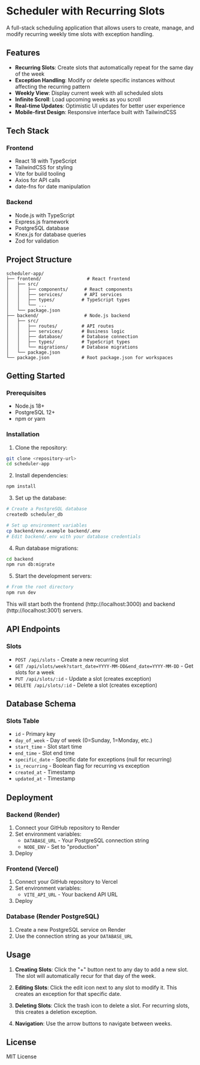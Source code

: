 # Scheduler with Recurring Slots

A full-stack scheduling application that allows users to create, manage, and modify recurring weekly time slots with exception handling.

## Features

- **Recurring Slots**: Create slots that automatically repeat for the same day of the week
- **Exception Handling**: Modify or delete specific instances without affecting the recurring pattern
- **Weekly View**: Display current week with all scheduled slots
- **Infinite Scroll**: Load upcoming weeks as you scroll
- **Real-time Updates**: Optimistic UI updates for better user experience
- **Mobile-first Design**: Responsive interface built with TailwindCSS

## Tech Stack

### Frontend
- React 18 with TypeScript
- TailwindCSS for styling
- Vite for build tooling
- Axios for API calls
- date-fns for date manipulation

### Backend
- Node.js with TypeScript
- Express.js framework
- PostgreSQL database
- Knex.js for database queries
- Zod for validation

## Project Structure

```
scheduler-app/
├── frontend/                 # React frontend
│   ├── src/
│   │   ├── components/      # React components
│   │   ├── services/        # API services
│   │   ├── types/          # TypeScript types
│   │   └── ...
│   └── package.json
├── backend/                 # Node.js backend
│   ├── src/
│   │   ├── routes/         # API routes
│   │   ├── services/       # Business logic
│   │   ├── database/       # Database connection
│   │   ├── types/          # TypeScript types
│   │   └── migrations/     # Database migrations
│   └── package.json
└── package.json            # Root package.json for workspaces
```

## Getting Started

### Prerequisites

- Node.js 18+ 
- PostgreSQL 12+
- npm or yarn

### Installation

1. Clone the repository:
```bash
git clone <repository-url>
cd scheduler-app
```

2. Install dependencies:
```bash
npm install
```

3. Set up the database:
```bash
# Create a PostgreSQL database
createdb scheduler_db

# Set up environment variables
cp backend/env.example backend/.env
# Edit backend/.env with your database credentials
```

4. Run database migrations:
```bash
cd backend
npm run db:migrate
```

5. Start the development servers:
```bash
# From the root directory
npm run dev
```

This will start both the frontend (http://localhost:3000) and backend (http://localhost:3001) servers.

## API Endpoints

### Slots
- `POST /api/slots` - Create a new recurring slot
- `GET /api/slots/week?start_date=YYYY-MM-DD&end_date=YYYY-MM-DD` - Get slots for a week
- `PUT /api/slots/:id` - Update a slot (creates exception)
- `DELETE /api/slots/:id` - Delete a slot (creates exception)

## Database Schema

### Slots Table
- `id` - Primary key
- `day_of_week` - Day of week (0=Sunday, 1=Monday, etc.)
- `start_time` - Slot start time
- `end_time` - Slot end time
- `specific_date` - Specific date for exceptions (null for recurring)
- `is_recurring` - Boolean flag for recurring vs exception
- `created_at` - Timestamp
- `updated_at` - Timestamp

## Deployment

### Backend (Render)
1. Connect your GitHub repository to Render
2. Set environment variables:
   - `DATABASE_URL` - Your PostgreSQL connection string
   - `NODE_ENV` - Set to "production"
3. Deploy

### Frontend (Vercel)
1. Connect your GitHub repository to Vercel
2. Set environment variables:
   - `VITE_API_URL` - Your backend API URL
3. Deploy

### Database (Render PostgreSQL)
1. Create a new PostgreSQL service on Render
2. Use the connection string as your `DATABASE_URL`

## Usage

1. **Creating Slots**: Click the "+" button next to any day to add a new slot. The slot will automatically recur for that day of the week.

2. **Editing Slots**: Click the edit icon next to any slot to modify it. This creates an exception for that specific date.

3. **Deleting Slots**: Click the trash icon to delete a slot. For recurring slots, this creates a deletion exception.

4. **Navigation**: Use the arrow buttons to navigate between weeks.

## License

MIT License
